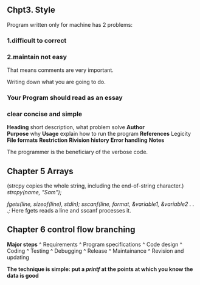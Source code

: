 ## Chpt3. Style

Program written only for machine has 2 problems:

### 1.difficult to correct
### 2.maintain not easy

That means comments are very important.

Writing down what you are going to do.

### Your Program should read as an essay

### clear concise and simple

**Heading**  short description, what problem solve
**Author**  
**Purpose** why
**Usage** explain how to run the program
**References** Legicity
**File formats**
**Restriction**
**Rivision history**
**Error handling**
**Notes**

The programmer is the beneficiary of the verbose code.

## Chapter 5 Arrays

(strcpy copies the whole string, including the end-of-string character.)
*strcpy(name, "Sam");*

*fgets(line, sizeof(line), stdin);
sscanf(line, format, &variable1, &variable2 . . .;*
Here fgets reads a line and sscanf processes it.

## Chapter 6 control flow branching

**Major steps**
^ Requirements
^ Program specifications
^ Code design
^ Coding
^ Testing
^ Debugging
^ Release
^ Maintainance
^ Revision and updating


**The technique is simple: put a *printf* at the points at which you know the data is good**



